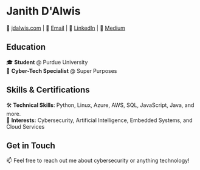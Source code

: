 # Janith D'Alwis

🔗 [jdalwis.com](https://jdalwis.com) | 📧 [Email](mailto:jdalwis@purdue.edu) | 💼 [LinkedIn](www.linkedin.com/in/janithdalwis) | 📝 [Medium](https://medium.com/@janithdalwis)

## Education

🎓 **Student** @ Purdue University  
🔐 **Cyber-Tech Specialist** @ Super Purposes

## Skills & Certifications

🛠️ **Technical Skills**: Python, Linux, Azure, AWS, SQL, JavaScript, Java, and more.  
🧠 **Interests:** Cybersecurity, Artificial Intelligence, Embedded Systems, and Cloud Services

## Get in Touch

📫 Feel free to reach out me about cybersecurity or anything technology!  
